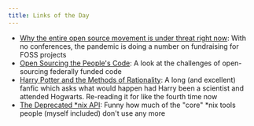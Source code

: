 ```yaml
---
title: Links of the Day
---
```


* [Why the entire open source movement is under threat right now](https://www.techradar.com/news/why-the-entire-open-source-movement-is-under-threat-right-now): With no conferences, the pandemic is doing a number on fundraising for FOSS projects
* [Open Sourcing the People's Code](https://dev.to/jcastle/open-sourcing-the-people-s-code-13b5): A look at the challenges of open-sourcing federally funded code
* [Harry Potter and the Methods of Rationality](http://www.hpmor.com/): A long (and excellent) fanfic which asks what would happen had Harry been a scientist and attended Hogwarts. Re-reading it for like the fourth time now
* [The Deprecated *nix API](https://www.bitquabit.com/post/deprecated-nix-api/): Funny how much of the "core" *nix tools people (myself included) don't use any more
